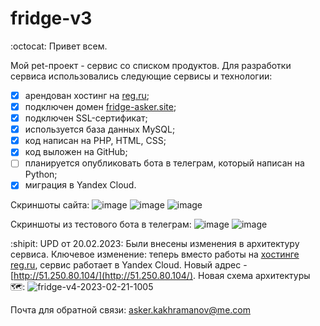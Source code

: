 # fridge-v3
:octocat: Привет всем.

Мой pet-проект - сервис со списком продуктов.
Для разработки сервиса использовались следующие сервисы и технологии:
- [x] арендован хостинг на [reg.ru](http://reg.ru/);
- [x] подключен домен [fridge-asker.site](http://158.160.37.108/);
- [x] подключен SSL-сертификат;
- [x] используется база данных MySQL;
- [x] код написан на PHP, HTML, CSS;
- [x] код выложен на GitHub;
- [ ] планируется опубликовать бота в телеграм, который написан на Python;
- [x] миграция в Yandex Cloud.

Скриншоты сайта:
![image](https://user-images.githubusercontent.com/62985982/163116872-04a6a3b0-81f9-467d-8291-d2f6e04b9c00.png)
![image](https://user-images.githubusercontent.com/62985982/163117048-521f2f69-3b7b-4a0e-a644-302564de9ecf.png)
![image](https://user-images.githubusercontent.com/62985982/163117102-e2d1eb95-09df-4b11-a732-f773f5c090cc.png)

Скриншоты из тестового бота в телеграм:
![image](https://user-images.githubusercontent.com/62985982/163118060-b831b104-202e-40da-8a8d-6726b8500c54.png)
![image](https://user-images.githubusercontent.com/62985982/163118186-694ba612-000d-4389-b363-4a49b1a3df6d.png)

:shipit: UPD от 20.02.2023: Были внесены изменения в архитектуру сервиса. Ключевое изменение: теперь вместо работы на [хостинге reg.ru](http://reg.ru/), сервис работает в Yandex Cloud. Новый адрес - [http://51.250.80.104/](http://51.250.80.104/). Новая схема архитектуры :world_map::
![fridge-v4-2023-02-21-1005](https://user-images.githubusercontent.com/62985982/220289408-075a4cfc-0f1f-4dc1-a4f0-7ec2715e59aa.png)

Почта для обратной связи: asker.kakhramanov@me.com
